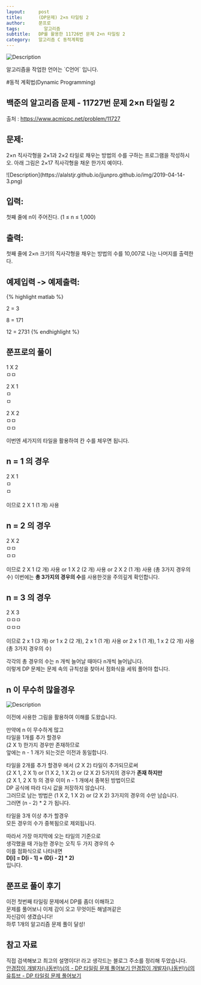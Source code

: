 ```yaml
---
layout:     post
title:      (DP문제) 2×n 타일링 2
author:     쭌프로
tags: 		  알고리즘
subtitle:   DP를 활용한 11726번 문제 2×n 타일링 2
category:   알고리즘 C 동적계획법
---
```

<!-- Start Writing Below in Markdown -->

![Description](https://alalstjr.github.io/jjunpro.github.io/img/ag-bg.png)

<p>알고리즘을 작업한 언어는 `C언어` 입니다.</p>

#동적 계획법(Dynamic Programming)

## 백준의 알고리즘 문제 - 11727번 문제 2×n 타일링 2

출처 : <a href="https://www.acmicpc.net/problem/11719">https://www.acmicpc.net/problem/11727</a>

## 문제:

<p>
  2×n 직사각형을 2×1과 2×2 타일로 채우는 방법의 수를 구하는 프로그램을 작성하시오.
  아래 그림은 2×17 직사각형을 채운 한가지 예이다.
</p>
![Description](https://alalstjr.github.io/jjunpro.github.io/img/2019-04-14-3.png)

## 입력:

<p>
  첫째 줄에 n이 주어진다. (1 ≤ n ≤ 1,000)
</p>

## 출력:

<p>
  첫째 줄에 2×n 크기의 직사각형을 채우는 방법의 수를 10,007로 나눈 나머지를 출력한다.
</p>

## 예제입력 -> 예제출력:
{% highlight matlab %}

  2 = 3
  
  8 = 171
  
  12 = 2731
{% endhighlight %}

## 쭌프로의 풀이

<p>
  1 X 2 <br/>
  ㅁㅁ <br/>
</p>
<p>
  2 X 1 <br/>
  ㅁ <br/>
  ㅁ <br/>
</p>
<p>
  2 X 2 <br/>
  ㅁㅁ <br/>
  ㅁㅁ <br/>
</p>
<p>
  이번엔 세가지의 타일을 활용하여 칸 수를 체우면 됩니다.<br/>
</p>

## n = 1 의 경우
<p>
  2 X 1 <br/>
  ㅁ <br/>
  ㅁ <br/> 
  <br/>
  이므로 2 X 1 (1 개) 사용
</p>

## n = 2 의 경우
<p>
  2 X 2 <br/>
  ㅁㅁ <br/>
  ㅁㅁ <br/> 
  <br/>
  이므로 2 X 1 (2 개) 사용 or 1 X 2 (2 개) 사용 or 2 X 2 (1 개) 사용 (총 3가지 경우의 수)
  이번에는 <b>총 3가지의 경우의 수</b>를 사용한것을 주의깊게 확인합니다.
</p>

## n = 3 의 경우
<p>
  2 X 3 <br/>
  ㅁㅁㅁ <br/>
  ㅁㅁㅁ <br/> 
  <br/>
  이므로 2 x 1 (3 개) or 1 x 2 (2 개), 2 x 1 (1 개) 사용 or 2 x 1 (1 개), 1 x 2 (2 개) 사용 (총 3가지 경우의 수)
</p>

<p>
  각각의 총 경우의 수는 n 개씩 늘어날 때마다 n개씩 늘어납니다. <br/>
  이렇게 DP 문제는 문제 속의 규칙성을 찾아서 점화식을 세워 풀어야 합니다.
</p>

## n 이 무수히 많을경우

![Description](https://alalstjr.github.io/jjunpro.github.io/img/2019-04-14-3.png)

<p>
  이전에 사용한 그림을 활용하여 이해를 도왔습니다.
</p>
<p>
  만약에 n 이 무수하게 많고 <br/>
  타일을 1개를 추가 할경우 <br/>
  (2 X 1) 한가지 경우만 존재하므로 <br/>
  앞에는 n - 1 개가 되는것은 이전과 동일합니다.
</p>
<p>
  타일을 2개를 추가 할경우 에서 (2 X 2) 타일이 추가되므로써<br/>
  (2 X 1, 2 X 1) or (1 X 2, 1 X 2) or (2 X 2) 5가지의 경우가 <b>존재 하지만</b> <br/>
  (2 X 1, 2 X 1) 의 경우 이미 n - 1 개에서 중복된 방법이므로 <br/>
  DP 공식에 따라 다시 값을 저장하지 않습니다. <br/>
  그러므로 남는 방법은 (1 X 2, 1 X 2) or (2 X 2) 3가지의 경우의 수만 남습니다. <br/>
  그러면 (n - 2) * 2 가 됩니다.
</p>
<p>
  타일을 3개 이상 추가 할경우 <br/>
  모든 경우의 수가 중복됨으로 제외됩니다.
</p>
<p>
  따라서 가장 마지막에 오는 타일의 기준으로 <br/>
  생각했을 때 가능한 경우는 오직 두 가지 경우의 수 <br/>
  이를 점화식으로 나타내면 <br/>
  <b>D[i] = D[i - 1] + (D[i - 2] * 2)</b> <br/>
  입니다.
</p>

<script src="https://gist.github.com/alalstjr/c6c1e57b67cfdb9ca358ff52782d7d98.js"></script>

## 쭌프로 풀이 후기
<p>
  이전 첫번째 타일링 문제에서 DP를 좀더 이해하고 <br/>
  문제를 풀어보니 이제 감이 오고 무엇이든 해낼꺼같은 <br/>
  자신감이 생겼습니다! <br/>
  하루 1개의 알고리즘 문제 풀이 달성!
</p>

## 참고 자료
<p>
  직접 검색해보고 최고의 설명이다! 라고 생각드는 블로그 주소를 정리해 두었습니다. <br/>
  
  <a href="https://blog.naver.com/PostView.nhn?blogId=ndb796&logNo=221233586932&parentCategoryNo=&categoryNo=128&viewDate=&isShowPopularPosts=false&from=postView">
    안경잡이 개발자(나동빈)님의  - DP 타일링 문제 풀어보기
  </a>
  <a href="https://www.youtube.com/watch?v=YHZiWaL49HY">
    안경잡이 개발자(나동빈)님의 유튜브 - DP 타일링 문제 풀어보기  
  </a>
</p>
